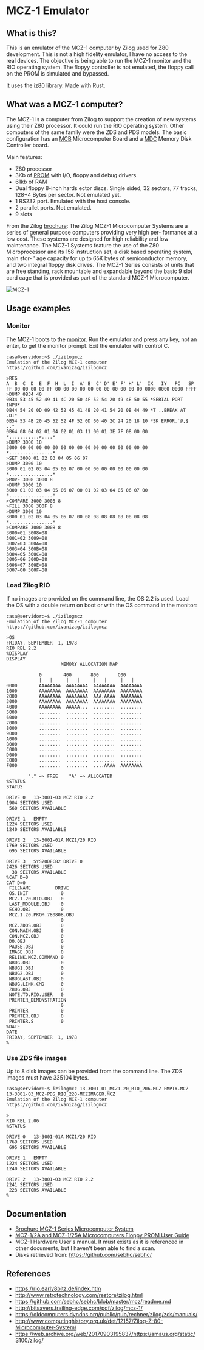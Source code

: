 # MCZ-1 Emulator

## What is this?

This is an emulator of the MCZ-1 computer by Zilog used for Z80 development. This is not a high fidelity emulator, I have no access to the real devices. The objective is being able to run the MCZ-1 monitor and the RIO operating system. The flopyy controller is not emulated, the floppy call on the PROM is simulated and bypassed.

It uses the [iz80](https://github.com/ivanizag/iz80) library. Made with Rust.

## What was a MCZ-1 computer?

The MCZ-1 is a computer from Zilog to support the creation of new systems using their Z80 processor. It could run the RIO operating system. Other computers of the same family were the ZDS and PDS models. The basic configuration has an [MCB](https://github.com/sebhc/sebhc/blob/master/mcz/docs/03-0007-03_Z80-MCB_Hardware_Users_Manual.pdf) Microcomputer Board and a [MDC](https://github.com/sebhc/sebhc/blob/master/mcz/docs/03-3006-02_Z-80_MDC_Hardware_Reference_Manual.pdf) Memory Disk Controller board.

Main features:

- Z80 processor
- 3Kb of [PROM](http://bitsavers.trailing-edge.com/pdf/zilog/mcz-1/firmware/ZilogPDS_3K_ROM_SOURCE.zip) with I/O, floppy and debug drivers.
- 61kb of RAM
- Dual floppy 8-inch hards ector discs. Single sided, 32 sectors, 77 tracks, 128+4 Bytes per sector. Not emulated yet.
- 1 RS232 port. Emulated with the host console.
- 2 parallet ports. Not emulated.
- 9 slots

From the Zilog [brochure](https://web.archive.org/web/20170904130919/https://amaus.org/static/S100/zilog/brochure/Zilog%20MCZ-1%20Series%20System.pdf): The Zilog MCZ-1 Microcomputer Systems are a series of general purpose computers providing very high per-
formance at a low cost. These systems are designed for high reliability and low maintenance. The MCZ-1 Systems
feature the use of the Z80 Microprocessor and its 158 instruction set, a disk based operating system, main stor- '
age capacity for up to 65K bytes of semiconductor memory, and two integral floppy disk drives. The MCZ-1
Series consists of units that are free standing, rack mountable and expandable beyond the basic 9 slot card cage
that is provided as part of the standard MCZ-1 Microcomputer.

![MCZ-1](doc/mcz-1.png)

## Usage examples

### Monitor

The MCZ-1 boots to the [monitor](http://bitsavers.trailing-edge.com/pdf/zilog/mcz-1/03-3106-01A_MCZ-1_20A_and_MCZ-1_25A_Microcomputers_Floppy_Prom_User_Guide_Dec79.pdf). Run the emulator and press any key, not an enter, to get the monitor prompt. Exit the emulator with control C.

```
casa@servidor:~$ ./izilogmcz
Emulation of the Zilog MCZ-1 computer
https://github.com/ivanizag/izilogmcz

>REG
A  B  C  D  E  F  H  L  I  A' B' C' D' E' F' H' L'  IX   IY   PC   SP  
FF 00 00 00 00 FF 00 00 00 00 00 00 00 00 00 00 00 0000 0000 0000 FFFF 
>DUMP 0B34 40
0B34 53 45 52 49 41 4C 20 50 4F 52 54 20 49 4E 50 55 *SERIAL PORT INPU*
0B44 54 20 0D 09 42 52 45 41 4B 20 41 54 20 0B 44 49 *T ..BREAK AT .DI*
0B54 53 4B 20 45 52 52 4F 52 0D 60 40 2C 24 20 18 10 *SK ERROR.`@,$ ..*
0B64 08 04 02 01 04 02 01 03 11 00 01 3E 7F 08 00 00 *...........>....*
>DUMP 3000 10
3000 00 00 00 00 00 00 00 00 00 00 00 00 00 00 00 00 *................*
>SET 3000 01 02 03 04 05 06 07
>DUMP 3000 10
3000 01 02 03 04 05 06 07 00 00 00 00 00 00 00 00 00 *................*
>MOVE 3008 3000 8
>DUMP 3000 10
3000 01 02 03 04 05 06 07 00 01 02 03 04 05 06 07 00 *................*
>COMPARE 3000 3008 8
>FILL 3008 300F 8
>DUMP 3000 10
3000 01 02 03 04 05 06 07 00 08 08 08 08 08 08 08 08 *................*
>COMPARE 3000 3008 8
3000=01 3008=08 
3001=02 3009=08 
3002=03 300A=08 
3003=04 300B=08 
3004=05 300C=08 
3005=06 300D=08 
3006=07 300E=08 
3007=00 300F=08 
```

### Load Zilog RIO

If no images are provided on the command line, the OS 2.2 is used. Load the OS with a double return on boot or with the OS command in the monitor:
```
casa@servidor:~$ ./izilogmcz 
Emulation of the Zilog MCZ-1 computer
https://github.com/ivanizag/izilogmcz

>OS
FRIDAY, SEPTEMBER  1, 1978
RIO REL 2.2
%DISPLAY
DISPLAY
                    MEMORY ALLOCATION MAP

            0        400       800       C00
            |   |     |   |     |   |     |   |
0000        AAAAAAAA  AAAAAAAA  AAAAAAAA  AAAAAAAA
1000        AAAAAAAA  AAAAAAAA  AAAAAAAA  AAAAAAAA
2000        AAAAAAAA  AAAAAAAA  AAA.AAAA  AAAAAAAA
3000        AAAAAAAA  AAAAAAAA  AAAAAAAA  AAAAAAAA
4000        AAAAAAAA  AAAAA...  ........  ........
5000        ........  ........  ........  ........
6000        ........  ........  ........  ........
7000        ........  ........  ........  ........
8000        ........  ........  ........  ........
9000        ........  ........  ........  ........
A000        ........  ........  ........  ........
B000        ........  ........  ........  ........
C000        ........  ........  ........  ........
D000        ........  ........  ........  ........
E000        ........  ........  ........  ........
F000        ........  ........  ....AAAA  AAAAAAAA

        "." => FREE    "A" => ALLOCATED
%STATUS
STATUS

DRIVE 0   13-3001-03 MCZ RIO 2.2
1904 SECTORS USED
 560 SECTORS AVAILABLE

DRIVE 1   EMPTY
1224 SECTORS USED
1240 SECTORS AVAILABLE

DRIVE 2   13-3001-01A MCZ1/20 RIO
1769 SECTORS USED
 695 SECTORS AVAILABLE

DRIVE 3   SYS20DEC82 DRIVE 0
2426 SECTORS USED
  38 SECTORS AVAILABLE
%CAT D=0
CAT D=0
 FILENAME         DRIVE
 OS.INIT            0    
 MCZ.1.20.RIO.OBJ   0    
 LAST_MODULE.OBJ    0    
 ECHO.OBJ           0    
 MCZ.1.20.PROM.780808.OBJ        
                    0    
 MCZ.ZDOS.OBJ       0    
 CON.MAIN.OBJ       0    
 CON.MCZ.OBJ        0    
 DO.OBJ             0    
 PAUSE.OBJ          0    
 IMAGE.OBJ          0    
 RELINK.MCZ.COMMAND 0    
 NBUG.OBJ           0    
 NBUG1.OBJ          0    
 NBUG2.OBJ          0    
 NBUGLAST.OBJ       0    
 NBUG.LINK.CMD      0    
 ZBUG.OBJ           0    
 NOTE.TO.RIO.USER   0    
 PRINTER_DEMONSTRATION           
                    0    
 PRINTER            0    
 PRINTER.OBJ        0    
 PRINTER.S          0    
%DATE
DATE
FRIDAY, SEPTEMBER  1, 1978
%
```

### Use ZDS file images

Up to 8 disk images can be provided from the command line. The ZDS images must have 335104 bytes.

```
casa@servidor:~$ izilogmcz 13-3001-01_MCZ1-20_RIO_206.MCZ EMPTY.MCZ 13-3001-03_MCZ-PDS_RIO_220-MCZIMAGER.MCZ 
Emulation of the Zilog MCZ-1 computer
https://github.com/ivanizag/izilogmcz

>
RIO REL 2.06
%STATUS

DRIVE 0   13-3001-01A MCZ1/20 RIO
1769 SECTORS USED
 695 SECTORS AVAILABLE

DRIVE 1   EMPTY
1224 SECTORS USED
1240 SECTORS AVAILABLE

DRIVE 2   13-3001-03 MCZ RIO 2.2
2241 SECTORS USED
 223 SECTORS AVAILABLE
%

```

## Documentation

- [Brochure MCZ-1 Series Microcomputer System](https://web.archive.org/web/20170904130919/https://amaus.org/static/S100/zilog/brochure/Zilog%20MCZ-1%20Series%20System.pdf)
- [MCZ-1/2A and MCZ-1/25A Microcomputers Floppy PROM User Guide](http://bitsavers.trailing-edge.com/pdf/zilog/mcz-1/03-3106-01A_MCZ-1_20A_and_MCZ-1_25A_Microcomputers_Floppy_Prom_User_Guide_Dec79.pdf)
- MCZ-1 Hardware User's manual. It must exists as it is referenced in other documents, but I haven't been able to find a scan.
- Disks retrieved from: https://github.com/sebhc/sebhc/

## References

- https://rio.early8bitz.de/index.htm
- http://www.retrotechnology.com/restore/zilog.html
- https://github.com/sebhc/sebhc/blob/master/mcz/readme.md
- http://bitsavers.trailing-edge.com/pdf/zilog/mcz-1/
- https://oldcomputers.dyndns.org/public/pub/rechner/zilog/zds/manuals/
- http://www.computinghistory.org.uk/det/12157/Zilog-Z-80-Microcomputer-System/
- https://web.archive.org/web/20170903195837/https://amaus.org/static/S100/zilog/



